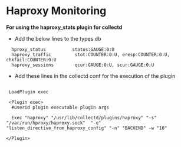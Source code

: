 Haproxy Monitoring
==================

 **For using the haproxy_stats plugin for collectd**

 - Add the below lines to the types.db

 ```Shell
   hproxy_status          status:GAUGE:0:U
   haproxy_traffic         stot:COUNTER:0:U, eresp:COUNTER:0:U, chkfail:COUNTER:0:U
   haproxy_sessions        qcur:GAUGE:0:U, scur:GAUGE:0:U
 ```
 
 

 - Add these lines in the collectd conf for the execution of the plugin

 ```Shell

  LoadPlugin exec

  <Plugin exec>
   #userid plugin executable plugin args

   Exec "haproxy" "/usr/lib/collectd/plugins/haproxy" "-s" "/var/run/hproxy/haproxy.sock"  "-e" "listen_directive_from_haproxy_config" "-n" "BACKEND" -w "10"

 </Plugin>

 ```

